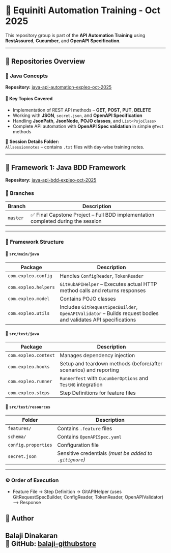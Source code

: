 ﻿# 📘 Equiniti Automation Training - Oct 2025

This repository group is part of the **API Automation Training** using **RestAssured**, **Cucumber**, and **OpenAPI Specification**.

---

## 📂 Repositories Overview

### 🔹 Java Concepts
**Repository:** [java-api-automation-expleo-oct-2025](https://github.com/balaji-githubstore/java-api-automation-expleo-oct-2025.git)

#### 🧠 Key Topics Covered
- Implementation of REST API methods – **GET**, **POST**, **PUT**, **DELETE**
- Working with **JSON**, `secret.json`, and **OpenAPI Specification**
- Handling **JsonPath**, **JsonNode**, **POJO classes**, and `List<PojoClass>`
- Complete API automation with **OpenAPI Spec validation** in simple `@Test` methods

📁 **Session Details Folder:**  
`Allsessionnotes` – contains `.txt` files with day-wise training notes.

---

## 🧪 Framework 1: Java BDD Framework
**Repository:** [java-api-bdd-expleo-oct-2025](https://github.com/balaji-githubstore/java-api-bdd-expleo-oct-2025.git)

### 🔀 Branches
| Branch | Description |
|--------|--------------|
| `master` | ✅ Final Capstone Project – Full BDD implementation completed during the session |

---

### 🧩 Framework Structure

#### 📁 `src/main/java`
| Package | Description |
|----------|--------------|
| `com.expleo.config` | Handles `ConfigReader`, `TokenReader` |
| `com.expleo.helpers` | `GitHubAPIHelper` – Executes actual HTTP method calls and returns responses |
| `com.expleo.model` | Contains POJO classes |
| `com.expleo.utils` | Includes `GitRequestSpecBuilder`, `OpenAPIValidator` – Builds request bodies and validates API specifications |

#### 📁 `src/test/java`
| Package | Description |
|----------|--------------|
| `com.expleo.context` | Manages dependency injection |
| `com.expleo.hooks` | Setup and teardown methods (before/after scenarios) and reporting |
| `com.expleo.runner` | `RunnerTest` with `CucumberOptions` and `TestNG` integration |
| `com.expleo.steps` | Step Definitions for feature files |

#### 📁 `src/test/resources`
| Folder | Description |
|---------|--------------|
| `features/` | Contains `.feature` files |
| `schema/` | Contains `OpenAPISpec.yaml` |
| `config.properties` | Configuration file |
| `secret.json` | Sensitive credentials *(must be added to `.gitignore`)* |

---

### ⚙️ Order of Execution
- Feature File → Step Definition → GitAPIHelper (uses GitRequestSpecBuilder, ConfigReader, TokenReader, OpenAPIValidator) --> Response

## 👤 Author

**Balaji Dinakaran**  
🔗 GitHub: [balaji-githubstore](https://github.com/balaji-githubstore)
---
